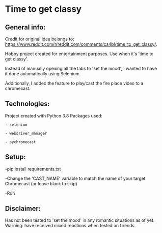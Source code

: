 # Time to get classy

## General info:
Credit for original idea belongs to: https://www.reddit.com/r/reddit.com/comments/ca4bl/time_to_get_classy/.

Hobby project created for entertainment purposes.
Use when it's 'time to get classy'.

Instead of manually opening all the tabs to 'set the mood', I wanted to have it done automatically using Selenium.


Additionally, I added the feature to play/cast the fire place video to a chromecast.


## Technologies:
Project created with Python 3.8
Packages used:

    - selenium
    
    - webdriver_manager
    
    - pychromecast


## Setup:
-pip install requirements.txt

-Change the 'CAST_NAME' variable to match the name of your target Chromecast (or leave blank to skip)

-Run


## Disclaimer:
Has not been tested to 'set the mood' in any romantic situations as of yet.
Warning: have received mixed reactions when tested on friends.
